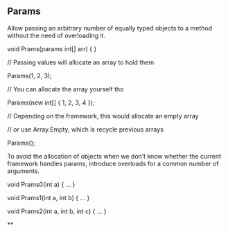 ## Params

Allow passing an arbitrary number of equally typed objects to a method without the need of overloading it.

  

 void Prams(params int[] arr) { }

  

 // Passing values will allocate an array to hold them

 Params(1, 2, 3);

  

 // You can allocate the array yourself tho

 Params(new int[] { 1, 2, 3, 4 });

  

 // Depending on the framework, this would allocate an empty array

 // or use Array.Empty<T>, which is recycle previous arrays

 Params();

  

To avoid the allocation of objects when we don’t know whether the current framework handles params, introduce overloads for a common number of arguments.

  

 void Prams0(int a) { ... }

 void Prams1(int a, int b) { ... }

 void Prams2(int a, int b, int c) { ... }

**